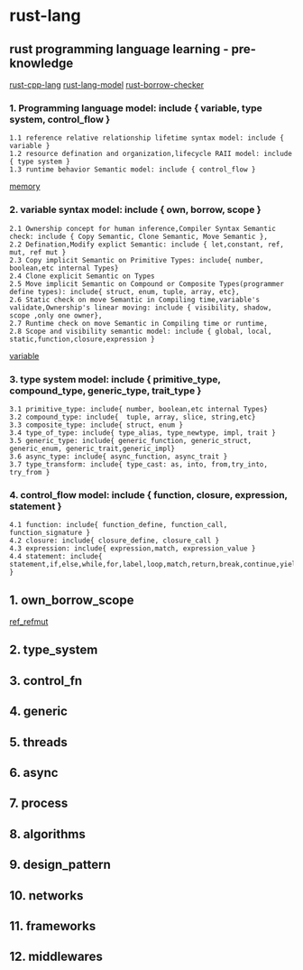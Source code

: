 
# rust-lang

## rust programming language learning - pre-knowledge

[rust-cpp-lang](docs/rust_cpp.md)
[rust-lang-model](docs/ownership_borrow_lifetime.md)
[rust-borrow-checker](docs/borrow_check.md)

### 1. Programming language model: include { variable, type system, control_flow }

    1.1 reference relative relationship lifetime syntax model: include { variable } 
    1.2 resource defination and organization,lifecycle RAII model: include { type system }
    1.3 runtime behavior Semantic model: include { control_flow }

[memory](docs/memory.md)

### 2. variable syntax model: include { own, borrow, scope }

    2.1 Ownership concept for human inference,Compiler Syntax Semantic check: include { Copy Semantic, Clone Semantic, Move Semantic }, 
    2.2 Defination,Modify explict Semantic: include { let,constant, ref, mut, ref mut }
    2.3 Copy implicit Semantic on Primitive Types: include{ number, boolean,etc internal Types}
    2.4 Clone explicit Semantic on Types
    2.5 Move implicit Semantic on Compound or Composite Types(programmer define types): include{ struct, enum, tuple, array, etc},
    2.6 Static check on move Semantic in Compiling time,variable's validate,Ownership's linear moving: include { visibility, shadow, scope ,only one owner},
    2.7 Runtime check on move Semantic in Compiling time or runtime,
    2.8 Scope and visibility semantic model: include { global, local, static,function,closure,expression }

[variable](docs/variable.md)

### 3. type system model: include { primitive_type, compound_type, generic_type, trait_type }

    3.1 primitive_type: include{ number, boolean,etc internal Types}
    3.2 compound_type: include{  tuple, array, slice, string,etc}
    3.3 composite_type: include{ struct, enum }
    3.4 type_of_type: include{ type_alias, type_newtype, impl, trait } 
    3.5 generic_type: include{ generic_function, generic_struct, generic_enum, generic_trait,generic_impl}
    3.6 async_type: include{ async_function, async_trait }
    3.7 type_transform: include{ type_cast: as, into, from,try_into, try_from }
    
### 4. control_flow model: include { function, closure, expression, statement }

    4.1 function: include{ function_define, function_call, function_signature }
    4.2 closure: include{ closure_define, closure_call }
    4.3 expression: include{ expression,match, expression_value }
    4.4 statement: include{ statement,if,else,while,for,label,loop,match,return,break,continue,yield,gen,async,await,macro }

## 1. own_borrow_scope  

[ref_refmut](docs/ref_refmut.md)

## 2. type_system

## 3. control_fn

## 4. generic

## 5. threads

## 6. async

## 7. process

## 8. algorithms

## 9. design_pattern

## 10. networks

## 11. frameworks

## 12. middlewares
